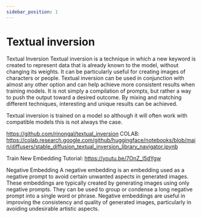 ```yaml
---
sidebar_position: 1
---
```


# Textual inversion

Textual Inversion
Textual inversion is a technique in which a new keyword is created to represent data that is already known to the model, without changing its weights. It can be particularly useful for creating images of characters or people. Textual inversion can be used in conjunction with almost any other option and can help achieve more consistent results when training models. It is not simply a compilation of prompts, but rather a way to push the output toward a desired outcome. By mixing and matching different techniques, interesting and unique results can be achieved.

Textual inversion is trained on a model so although it will often work with compatible models this is not always the case.

https://github.com/rinongal/textual_inversion COLAB: https://colab.research.google.com/github/huggingface/notebooks/blob/main/diffusers/stable_diffusion_textual_inversion_library_navigator.ipynb

Train New Embedding Tutorial: https://youtu.be/7OnZ_I5dYgw

Negative Embedding
A negative embedding is an embedding used as a negative prompt to avoid certain unwanted aspects in generated images. These embeddings are typically created by generating images using only negative prompts. They can be used to group or condense a long negative prompt into a single word or phrase. Negative embeddings are useful in improving the consistency and quality of generated images, particularly in avoiding undesirable artistic aspects.

